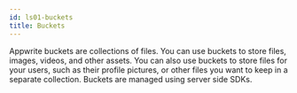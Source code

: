 ```yaml
---
id: ls01-buckets
title: Buckets
---
```


Appwrite buckets are collections of files. You can use buckets to store files, images, videos, and other assets. You can also use buckets to store files for your users, such as their profile pictures, or other files you want to keep in a separate collection. Buckets are managed using server side SDKs.